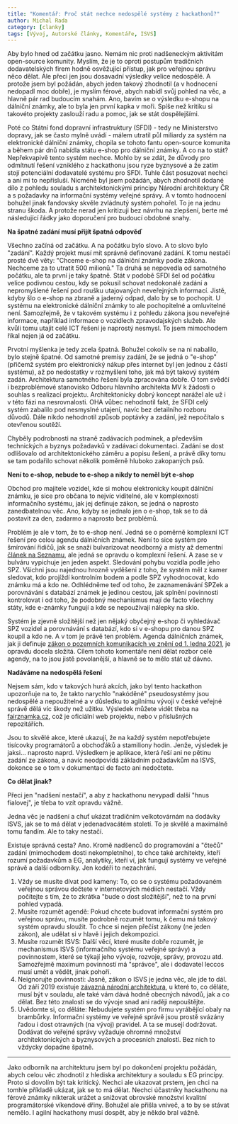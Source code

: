 ```yaml
---
title: "Komentář: Proč stát nechce nedospělé systémy z hackathonů?"
author: Michal Rada
category: [clanky]
tags: [Vývoj, Autorské články, Komentáře, ISVS]
---
```


Aby bylo hned od začátku jasno. Nemám nic proti nadšeneckým aktivitám open-source komunity. Myslím, že je to oproti postupům tradičních dodavatelských firem hodně osvěžující přístup, jak pro veřejnou správu něco dělat. Ale přeci jen jsou dosavadní výsledky velice nedospělé. A protože jsem byl požádán, abych jeden takový zhodnotil (a v hodnocení nedopadl moc dobře), je myslím férové, abych nabídl svůj pohled na věc, a hlavně pár rad budoucím snahám. Ano, bavím se o výsledku e-shopu na dálniční známky, ale to byla jen první kapka v moři. Spíše než kritiku si takovéto projekty zaslouží radu a pomoc, jak se stát dospělejšími.

Poté co Státní fond dopravní infrastruktury (SFDI) - tedy ne Ministerstvo dopravy, jak se často mylně uvádí - málem utratil půl miliardy za systém na elektronické dálniční známky, chopila se tohoto fantu open-source komunita a během pár dnů nabídla státu e-shop pro dálniční známky. A co na to stát? Nepřekvapivě tento systém nechce. Mohlo by se zdát, že důvody pro odmítnutí řešení vzniklého z hackathonu jsou ryze byznysové a že zatím stojí potenciální dodavatelé systému pro SFDI. Tuhle část posuzovat nechci a ani mi to nepřísluší. Nicméně byl jsem požádán, abych zhodnotil dodané dílo z pohledu souladu s architektonickými principy Národní architektury ČR a s požadavky na informační systémy veřejné správy. A v tomto hodnocení bohužel jinak fandovsky skvěle zvládnutý systém pohořel. To je na jednu stranu škoda. A protože nerad jen kritizuji bez návrhu na zlepšení, berte mé následující řádky jako doporučení pro budoucí obdobné snahy.

**Na špatné zadání musí přijít špatná odpověď**

Všechno začíná od začátku. A na počátku bylo slovo. A to slovo bylo "zadání". Každý projekt musí mít správně definované zadání. K tomu nestačí prosté dvě věty: "Chceme e-shop na dálniční známky podle zákona. Nechceme za to utratit 500 milionů." Ta druhá se nepovedla od samotného počátku, ale ta první je taky špatně. Stát v podobě SFDI šel od počátku velice podivnou cestou, kdy se pokusil schovat nedokonalé zadání a nepromyšlené řešení pod roušku utajovaných neveřejných informací. Jistě, kdyby šlo o e-shop na zbraně a jaderný odpad, dalo by se to pochopit. U systému na elektronické dálniční známky to ale pochopitelné a omluvitelné není. Samozřejmě, že v takovém systému i z pohledu zákona jsou neveřejné informace, například informace o vozidlech zpravodajských služeb. Ale kvůli tomu utajit celé ICT řešení je naprostý nesmysl. To jsem mimochodem říkal nejen já od začátku.

Prvotní myšlenka je tedy zcela špatná. Bohužel cokoliv se na ni nabalilo, bylo stejně špatné. Od samotné premisy zadání, že se jedná o "e-shop" (přičemž systém pro elektronický nákup přes internet byl jen jednou z částí systému), až po nedostatky v rozmyšlení toho, jak má být takový systém zadán. Architektura samotného řešení byla zpracována dobře. O tom svědčí i bezproblémové stanovisko Odboru hlavního architekta MV k žádosti o souhlas s realizací projektu. Architektonicky dobrý koncept narážel ale už i v této fázi na nesrovnalosti. OHA vůbec nehodnotil fakt, že SFDI celý systém zabalilo pod nesmyslné utajení, navíc bez detailního rozboru důvodů. Dále nikdo nehodnotil způsob poptávky a zadání, jež nepočítalo s otevřenou soutěží. 

Chyběly podrobnosti na straně zadávacích podmínek, a především technických a byznys požadavků v zadávací dokumentaci. Zadání se dost odlišovalo od architektonického záměru a popisu řešení, a právě díky tomu se tam podařilo schovat několik poměrně hluboko zakopaných psů. 

**Není to e-shop, nebude to e-shop a nikdy to neměl být e-shop**

Obchod pro majitele vozidel, kde si mohou elektronicky koupit dálniční známku, je sice pro občana to nejvíc viditelné, ale v komplexnosti informačního systému, jak jej definuje zákon, se jedná o naprosto zanedbatelnou věc. Ano, kdyby se jednalo jen o e-shop, tak se to dá postavit za den, zadarmo a naprosto bez problémů.

Problém je ale v tom, že to e-shop není. Jedná se o poměrně komplexní ICT řešení pro celou agendu dálničních známek. Není to sice systém pro šmírování řidičů, jak se snaží bulvarizovat neodborný a místy až dementní [článek na Seznamu](https://www.seznamzpravy.cz/clanek/e-shop-na-dalnicni-znamky-byl-zasterkou-pro-tajny-sledovaci-system-87866), ale jedná se opravdu o komplexní řešení. A zase se v bulváru vypichuje jen jeden aspekt. Sledování pohybu vozidla podle jeho SPZ. Všichni jsou najednou hrozně vyděšeni z toho, že systém měl z kamer sledovat, kdo projíždí kontrolním bodem a podle SPZ vyhodnocovat, kdo známku má a kdo ne. Odhlédněme teď od toho, že zaznamenávání SPZek a porovnávání s databází známek je jedinou cestou, jak splnění povinnosti kontrolovat i od toho, že podobný mechanismus mají de facto všechny státy, kde e-známky fungují a kde se nepoužívají nálepky na sklo.

Systém je zjevně složitější než jen nějaký obyčejný e-shop či vyhledávač SPZ vozidel a porovnávání s databází, kdo si v e-shopu pro danou SPZ koupil a kdo ne. A v tom je právě ten problém. Agenda dálničních známek, jak ji definuje [zákon o pozemních komunikacích ve znění od 1. ledna 2021](https://www.zakonyprolidi.cz/cs/1997-13/zneni-20210101), je opravdu docela složitá. Cílem tohoto komentáře není dělat rozbor celé agendy, na to jsou jistě povolanější, a hlavně se to mělo stát už dávno.

**Nadáváme na nedospělá řešení**

Nejsem sám, kdo v takových hurá akcích, jako byl tento hackathon upozorňuje na to, že takto narychlo "nakóděné" pseudosystémy jsou nedospělé a nepoužitelné a v důsledku to agilnímu vývoji v české veřejné správě dělá víc škody než užitku. Výsledek můžete vidět třeba na [fairznamka.cz](https://www.zakonyprolidi.cz/cs/1997-13/zneni-20210101), což je oficiální web projektu, nebo v příslušných repozitářích.

Jsou to skvělé akce, které ukazují, že na každý systém nepotřebujete tisícovky programátorů a obchoďáků a stamiliony hodin. Jenže, výsledek je jaksi... naprosto naprd. Výsledkem je aplikace, která řeší ani ne pětinu zadání ze zákona, a navíc neodpovídá základním požadavkům na ISVS, dokonce se o tom v dokumentaci de facto ani nedočtete.

**Co dělat jinak?**

Přeci jen "nadšení nestačí", a aby z hackathonu nevypadl další "hnus fialovej", je třeba to vzít opravdu vážně.

Jedna věc je nadšení a chuť ukázat tradičním velkotovárnám na dodávky ISVS, jak se to má dělat v jedenadvacátém století. To je skvělé a maximálně tomu fandím. Ale to taky nestačí.

Existuje správná cesta? Ano. Kromě nadšenců do programování a "čtečů" zadání (mimochodem dosti nekompletního), to chce také architekty, kteří rozumí požadavkům a EG, analytiky, kteří ví, jak fungují systémy ve veřejné správě a další odborníky. Jen kodéři to nezachrání.

1. Vždy se musíte dívat pod kameny: To, co se o systému požadovaném veřejnou správou dočtete v internetových médiích nestačí. Vždy počítejte s tím, že to zkrátka "bude o dost složitější", než to na první pohled vypadá.
2. Musíte rozumět agendě: Pokud chcete budovat informační systém pro veřejnou správu, musíte podrobně rozumět tomu, k čemu má takový systém opravdu sloužit. To chce si nejen přečíst zákony (ne jeden zákon), ale udělat si v hlavě i jejich dekompozici.
3. Musíte rozumět ISVS: Další věcí, které musíte dobře rozumět, je mechanismus ISVS (informačního systému veřejné správy) a povinnostem, které se týkají jeho vývoje, rozvoje, správy, provozu atd. Samozřejmě maximum povinností má "správce", ale i dodavatel leccos musí umět a vědět, jinak pohoří.
4. Neignorujte povinnosti: Jasně, zákon o ISVS je jedna věc, ale jde to dál. Od září 2019 existuje [závazná národní architektura](https://archi.gov.cz), u které to, co děláte, musí být v souladu, ale také vám dává hodně obecných návodů, jak a co dělat. Bez této znalosti se do vývoje snad ani raději nepouštějte.
5. Uvědomte si, co děláte: Nebudujete systém pro firmu vyrábějící obaly na brambůrky. Informační systémy ve veřejné správě jsou prostě svázány řadou i dost otravných (na vývoj) pravidel. A ta se musejí dodržovat. Dodávat do veřejné správy vyžaduje ohromné množství architektonických a byznysových a procesních znalostí. Bez nich to vždycky dopadne špatně.
                                                                                                                                                               
----------

Jako odborník na architekturu jsem byl po dokončení projektu požádán, abych celou věc zhodnotil z hlediska architektury a souladu s EG principy. Proto si dovolím být tak kritický. Nechci ale ukazovat prstem, jen chci na tomhle příkladě ukázat, jak se to má dělat. Nechci účastníky hackathonu na férové známky nikterak urážet a snižovat obrovské množství kvalitní programátorské víkendové dřiny. Bohužel ale přišla vniveč, a to by se stávat nemělo. I agilní hackathony musí dospět, aby je někdo bral vážně.